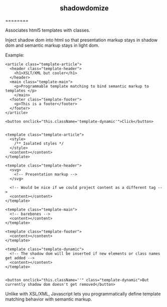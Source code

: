 <div align="center">
  <h2>shadowdomize</h2>
</div>
========

Associates html5 templates with classes.

Inject shadow dom into html so that presentation markup stays in shadow dom and semantic markup stays in light dom.

Example:

```
<article class="template-article">
  <header class="template-header">
    <h1>XSLT/XML but cooler</h1>
  </header>
  <main class="template-main">
    <p>Programmable template matching to bind semantic markup to templates </p>
    </main>
  <footer class="template-footer">
    <p>This is a footer</footer>
  </footer>
</article>

<button onclick="this.className='template-dynamic'">Click</button>


<template class="template-article">
  <style>
    /** Isolated styles */
  </style>
  <content></content>
</template>

<template class="template-header">
  <svg>
    <!-- Presentation markup -->
  </svg>
  
  <!-- Would be nice if we could project content as a different tag -->
  <content></content>
</template>

<template class="template-main">
  <!-- barebones -->
  <content></content>
</template>

<template class="template-footer">
  <content></content>
</template>

<template class="template-dynamic">
  <!-- The shadow dom will be inserted if new elements or class names get added -->
  <content></content>
</template>


<button onclick="this.className=''" class="template-dynamic">But currently shadow dom doesn't get removed</button>

```

Unlike with XSL/XML, Javascript lets you programmatically define template matching behavior with semantic markup.
